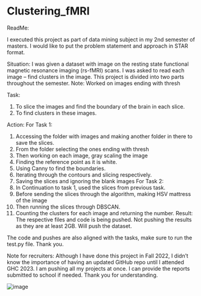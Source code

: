 # Clustering_fMRI

ReadMe:

I executed this project as part of data mining subject in my 2nd semester of masters. I would like to put the problem statement and approach in STAR format.

Situation: 
I was given a dataset with image on the resting state functional magnetic resonance imaging (rs-fMRI) scans. I was asked to read each image – find clusters in the image. This project is divided into two parts throughout the semester.
Note: Worked on images ending with thresh

Task:
1.	To slice the images and find the boundary of the brain in each slice.
2.	To find clusters in these images.

Action:
For Task 1: 
1.	Accessing the folder with images and making another folder in there to save the slices.
2.	From the folder selecting the ones ending with thresh
3.	Then working on each image, gray scaling the image
4.	Finding the reference point as it is white.
5.	Using Canny to find the boundaries.
6.	Iterating through the contours and slicing respectively.
7.	Saving the slices and ignoring the blank images
For Task 2:
1.	In Continuation to task 1, used the slices from previous task.
2.	Before sending the slices through the algorithm, making HSV mattress of the image
3.	Then running the slices through DBSCAN.
4.	Counting the clusters for each image and returning the number.
Result:
 	The respective files and code is being pushed. Not pushing the results as they are at least 2GB. Will push the dataset.

The code and pushes are also aligned with the tasks, make sure to run the test.py file.
Thank you.


Note for recruiters: Although I have done this project in Fall 2022, I didn’t know the importance of having an updated GitHub repo until I attended GHC 2023. I am pushing all my projects at once. I can provide the reports submitted to school if needed. Thank you for understanding.

![image](https://github.com/Kbhadassah777/Clustering_fMRI/assets/98080207/2413f77b-9dc5-48d2-bc52-7fffe23dc58c)
